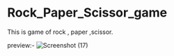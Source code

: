 # Rock_Paper_Scissor_game
This is game of rock , paper ,scissor. 


preview:- 
![Screenshot (17)](https://github.com/user-attachments/assets/985443fa-c8a7-4e07-8cf6-611747b2d9a6)
